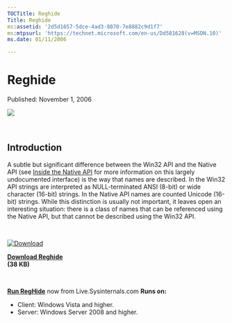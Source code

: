 ```yaml
--- 
TOCTitle: Reghide
Title: Reghide
ms:assetid: '2d5d1657-5dce-4ad3-8070-7e8882c9d1f7'
ms:mtpsurl: 'https://technet.microsoft.com/en-us/Dd581628(v=MSDN.10)'
ms.date: 01/11/2006

---
```


Reghide
=======

Published: November 1, 2006

[![](/media/landing/sysinternals/download_sm.png)](https://download.sysinternals.com/files/reghide.zip)

 


## Introduction

A subtle but significant difference between the Win32 API and the Native
API (see [Inside the Native API](~/learn/inside-native-applications.md) for
more information on this largely undocumented interface) is the way that
names are described. In the Win32 API strings are interpreted as
NULL-terminated ANSI (8-bit) or wide character (16-bit) strings. In the
Native API names are counted Unicode (16-bit) strings. While this
distinction is usually not important, it leaves open an interesting
situation: there is a class of names that can be referenced using the
Native API, but that cannot be described using the Win32 API.

 

[![Download](/media/landing/sysinternals/download_sm.png "Download")
](https://download.sysinternals.com/files/reghide.zip)

[**Download Reghide**  
](https://download.sysinternals.com/files/reghide.zip)**(38 KB)**

 

[**Run RegHide**](https://live.sysinternals.com/reghide.exe) now from
Live.Sysinternals.com
**Runs on:**

-   Client: Windows Vista and higher.
-   Server: Windows Server 2008 and higher.



